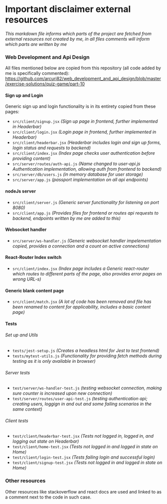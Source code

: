 # Important disclaimer external resources

_This markdown file informs which parts of the project are fetched from external resources not created by me, 
in all files comments will inform which parts are written by me_

### Web Development and Api Design
All files mentioned below are copied from this repository (all code added by me is specifically commented):
https://github.com/arcuri82/web_development_and_api_design/blob/master/exercise-solutions/quiz-game/part-10

#### Sign up and Login
Generic sign up and login functionality is in its entirety copied from these pages:
- `src/client/signup.jsx` _(Sign up page in frontend, further implemented in Headerbar)_
- `src/client/login.jsx` _(Login page in frontend, further implemented in Headerbar)_
- `src/client/headerbar.jsx` _(Headerbar includes login and sign up forms, login status and requests to backend)_
- `src/client/index.jsx` _(Index page checks user authentication before providing content)_
- `src/server/routes/auth-api.js` _(Name changed to user-api.js Authentication implementation, allowing auth from frontend to backend)_
- `src/server/db/users.js` _(in memory database for user storage)_
- `src/server/app.js` _(passport implementation on all api endpoints)_

#### nodeJs server
- `src/client/server.js` _(Generic server functionality for listening on port 8080)_
- `src/client/app.js` _(Provides files for frontend or routes api requests to backend, endpoints written by me are added to this)_

#### Websocket handler
- `src/server/ws-handler.js` _(Generic websocket handler impelementation copied, provides a connection and a count on active connections)_

#### React-Router Index switch
- `src/client/index.jsx` _(Index page includes a Generic react-router which routes to different parts of the page, also provides error pages on wrong URL-s)_

#### Generic blank content page
- `src/client/match.jsx` _(A lot of code has been removed and file has been renamed to content for applicability, includes a basic content page)_

#### Tests
###### Set up and Utils
- `tests/jest-setup.js` _(Creates a headless html for Jest to test frontend)_
- `tests/mytest-utils.js` _(Functionality for providing fetch methods during testing as it is only available in browser)_
###### Server tests
- `test/server/ws-handler-test.js` _(testing websocket connection, making sure counter is increased upon new connection)_
- `test/server/routes/user-api-test.js` _(testing authentication api; creating users, loggign in and out and some failing scenarios in the same context)_
###### Client tests
- `test/client/headerbar-test.jsx` _(Tests not logged in, logged in, and logging out state on Headerbar)_
- `test/client/home-test.jsx` _(Tests not logged in and logged in state on Home)_
- `test/client/login-test.jsx` _(Tests failing login and successful login)_
- `test/client/signup-test.jsx` _(Tests not logged in and logged in state on Home)_

### Other resources
Other resources like stackoverflow and react docs are used and linked to as a comment next to the code in such case.